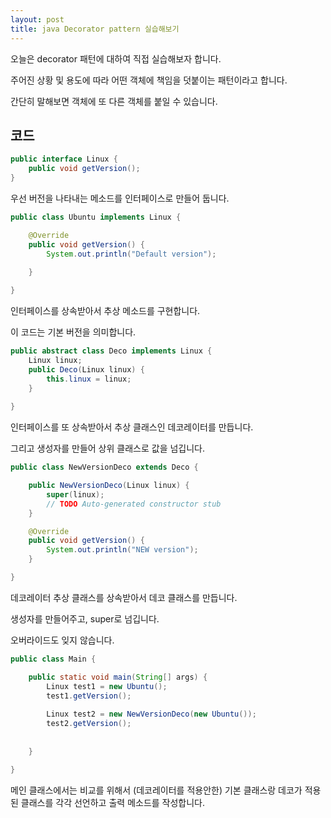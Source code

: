 ```yaml
---
layout: post
title: java Decorator pattern 실습해보기
---
```


오늘은 decorator 패턴에 대하여 직접 실습해보자 합니다.

주어진 상황 및 용도에 따라 어떤 객체에 책임을 덧붙이는 패턴이라고 합니다.

간단히 말해보면 객체에 또 다른 객체를 붙일 수 있습니다.

## 코드

```java
public interface Linux {
	public void getVersion();
}
```

우선 버전을 나타내는 메소드를 인터페이스로 만들어 둡니다.

```java
public class Ubuntu implements Linux {

	@Override
	public void getVersion() {
		System.out.println("Default version");
		
	}

}
```

인터페이스를 상속받아서 추상 메소드를 구현합니다.

이 코드는 기본 버전을 의미합니다.

```java
public abstract class Deco implements Linux {
	Linux linux;
	public Deco(Linux linux) {
		this.linux = linux;
	}
	
}
```

인터페이스를 또 상속받아서 추상 클래스인 데코레이터를 만듭니다.

그리고 생성자를 만들어 상위 클래스로 값을 넘깁니다.

```java
public class NewVersionDeco extends Deco {

	public NewVersionDeco(Linux linux) {
		super(linux);
		// TODO Auto-generated constructor stub
	}

	@Override
	public void getVersion() {
		System.out.println("NEW version");
	}

}
```

데코레이터 추상 클래스를 상속받아서 데코 클래스를 만듭니다.

생성자를 만들어주고, super로 넘깁니다.

오버라이드도 잊지 않습니다. 

```java
public class Main {

	public static void main(String[] args) {
		Linux test1 = new Ubuntu();
		test1.getVersion();
		
		Linux test2 = new NewVersionDeco(new Ubuntu());
		test2.getVersion();
		
		
	}

}
```

메인 클래스에서는 비교를 위해서 (데코레이터를 적용안한) 기본 클래스랑 데코가 적용된 클래스를 각각 선언하고 출력 메소드를 작성합니다.